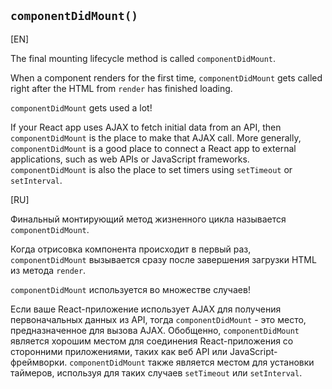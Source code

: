 ## `componentDidMount()`

[EN]

The final mounting lifecycle method is called `componentDidMount`.

When a component renders for the first time, `componentDidMount` gets called right after the HTML from `render` has finished loading.

`componentDidMount` gets used a lot!

If your React app uses AJAX to fetch initial data from an API, then `componentDidMount` is the place to make that AJAX call. More generally, `componentDidMount` is a good place to connect a React app to external applications, such as web APIs or JavaScript frameworks. `componentDidMount` is also the place to set timers using `setTimeout` or `setInterval`.

[RU]

Финальный монтирующий метод жизненного цикла называется `componentDidMount`.

Когда отрисовка компонента происходит в первый раз, `componentDidMount` вызывается сразу после завершения загрузки HTML из метода `render`.

`componentDidMount` используется во множестве случаев!

Если ваше React-приложение использует AJAX для получения первоначальных данных из API, тогда `componentDidMount` - это место, предназначенное для вызова AJAX. Обобщенно, `componentDidMount` является хорошим местом для соединения React-приложения со сторонними приложениями, таких как веб API или JavaScript-фреймворки. `componentDidMount` также является местом для установки таймеров, используя для таких случаев `setTimeout` или `setInterval`.
